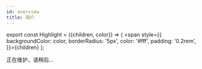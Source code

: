 ```yaml
---
id: overview
title: 简介
---
```


export const Highlight = ({children, color}) => ( <span style={{
      backgroundColor: color,
      borderRadius: '5px',
      color: '#fff',
      padding: '0.2rem',
    }}>{children}</span> );


<Highlight color="#25c2a0">正在维护，请稍后...</Highlight>